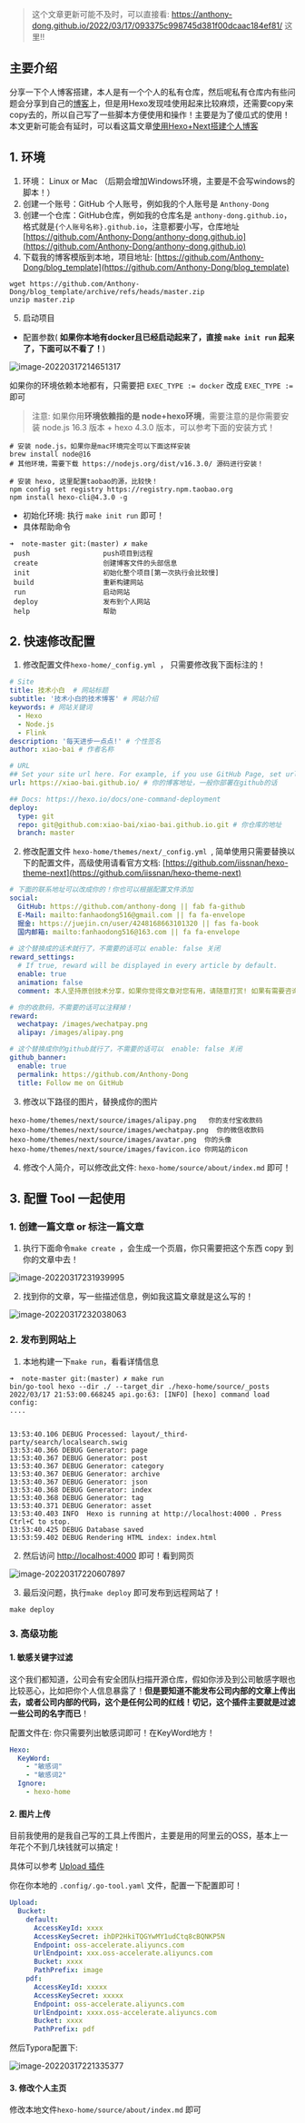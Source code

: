 > 这个文章更新可能不及时，可以直接看: https://anthony-dong.github.io/2022/03/17/093375c998745d381f00dcaac184ef81/ 这里!!

## 主要介绍

分享一下个人博客搭建，本人是有一个个人的私有仓库，然后呢私有仓库内有些问题会分享到自己的[博客](https://anthony-dong.github.io/)上，但是用Hexo发现哇使用起来比较麻烦，还需要copy来copy去的，所以自己写了一些脚本方便使用和操作！主要是为了傻瓜式的使用！
本文更新可能会有延时，可以看这篇文章[使用Hexo+Next搭建个人博客](https://anthony-dong.github.io/2022/03/17/093375c998745d381f00dcaac184ef81/)

## 1. 环境

1. 环境： Linux or Mac （后期会增加Windows环境，主要是不会写windows的脚本！）
2. 创建一个账号：GitHub 个人账号，例如我的个人账号是 `Anthony-Dong`
3. 创建一个仓库：GitHub仓库，例如我的仓库名是 `anthony-dong.github.io`，格式就是`{个人账号名称}.github.io`，注意都要小写，仓库地址 [https://github.com/Anthony-Dong/anthony-dong.github.io](https://github.com/Anthony-Dong/anthony-dong.github.io)
3. 下载我的博客模版到本地，项目地址: [https://github.com/Anthony-Dong/blog_template](https://github.com/Anthony-Dong/blog_template)

```shell
wget https://github.com/Anthony-Dong/blog_template/archive/refs/heads/master.zip
unzip master.zip
```

5. 启动项目

- 配置参数( **如果你本地有docker且已经启动起来了，直接 `make init run` 起来了，下面可以不看了！**)

![image-20220317214651317](https://tyut.oss-accelerate.aliyuncs.com/image/2022/3-17/8c95ec2b236b4524a1ddee0e6375475e.png)

如果你的环境依赖本地都有，只需要把 `EXEC_TYPE := docker` 改成 `EXEC_TYPE := `即可

> 注意: 如果你用**环境依赖指的是 node+hexo环境**，需要注意的是你需要安装 node.js 16.3 版本 + hexo 4.3.0 版本，可以参考下面的安装方式！

```shell
# 安装 node.js，如果你是mac环境完全可以下面这样安装
brew install node@16
# 其他环境，需要下载 https://nodejs.org/dist/v16.3.0/ 源码进行安装！

# 安装 hexo, 这里配置taobao的源，比较快！
npm config set registry https://registry.npm.taobao.org
npm install hexo-cli@4.3.0 -g
```

- 初始化环境: 执行 `make init run` 即可！
- 具体帮助命令

```shell
➜  note-master git:(master) ✗ make
 push                  push项目到远程
 create                创建博客文件的头部信息
 init                  初始化整个项目[第一次执行会比较慢]
 build                 重新构建网站
 run                   启动网站
 deploy                发布到个人网站
 help                  帮助
```

## 2. 快速修改配置

1. 修改配置文件`hexo-home/_config.yml `， 只需要修改我下面标注的！

```yaml
# Site
title: 技术小白  # 网站标题
subtitle: '技术小白的技术博客' # 网站介绍
keywords: # 网站关键词
  - Hexo
  - Node.js
  - Flink
description: '每天进步一点点!' # 个性签名
author: xiao-bai # 作者名称

# URL
## Set your site url here. For example, if you use GitHub Page, set url as 'https://username.github.io/project'
url: https://xiao-bai.github.io/ # 你的博客地址，一般你部署在github的话

## Docs: https://hexo.io/docs/one-command-deployment
deploy:
  type: git
  repo: git@github.com:xiao-bai/xiao-bai.github.io.git # 你仓库的地址
  branch: master
```

2. 修改配置文件 `hexo-home/themes/next/_config.yml `, 简单使用只需要替换以下的配置文件，高级使用请看官方文档: [https://github.com/iissnan/hexo-theme-next](https://github.com/iissnan/hexo-theme-next)

```yaml
# 下面的联系地址可以改成你的！你也可以根据配置文件添加
social:
  GitHub: https://github.com/anthony-dong || fab fa-github
  E-Mail: mailto:fanhaodong516@gmail.com || fa fa-envelope
  掘金: https://juejin.cn/user/4248168663101320 || fas fa-book
  国内邮箱: mailto:fanhaodong516@163.com || fa fa-envelope
  
# 这个替换成的话术就行了，不需要的话可以 enable: false 关闭
reward_settings:
  # If true, reward will be displayed in every article by default.
  enable: true
  animation: false
  comment: 本人坚持原创技术分享，如果你觉得文章对您有用，请随意打赏! 如果有需要咨询的请发送到我的邮箱! 

# 你的收款码，不需要的话可以注释掉！
reward:
  wechatpay: /images/wechatpay.png
  alipay: /images/alipay.png

# 这个替换成你的github就行了，不需要的话可以  enable: false 关闭
github_banner:
  enable: true
  permalink: https://github.com/Anthony-Dong
  title: Follow me on GitHub
```

3. 修改以下路径的图片，替换成你的图片

```shell
hexo-home/themes/next/source/images/alipay.png   你的支付宝收款码
hexo-home/themes/next/source/images/wechatpay.png  你的微信收款码
hexo-home/themes/next/source/images/avatar.png  你的头像
hexo-home/themes/next/source/images/favicon.ico 你网站的icon
```

4. 修改个人简介，可以修改此文件: `hexo-home/source/about/index.md` 即可！

## 3. 配置 Tool 一起使用

### 1. 创建一篇文章 or 标注一篇文章

1. 执行下面命令`make create `，会生成一个页眉，你只需要把这个东西 copy 到你的文章中去！

![image-20220317231939995](https://tyut.oss-accelerate.aliyuncs.com/image/2022/3-17/2ff38eb93ce9449bb2ce2cb910879864.png)

2. 找到你的文章，写一些描述信息，例如我这篇文章就是这么写的！

![image-20220317232038063](https://tyut.oss-accelerate.aliyuncs.com/image/2022/3-17/e7648b3478c04672a16a68a461a7ebf2.png)

### 2. 发布到网站上

1. 本地构建一下`make run`，看看详情信息

```shell
➜  note-master git:(master) ✗ make run
bin/go-tool hexo --dir ./ --target_dir ./hexo-home/source/_posts
2022/03/17 21:53:00.668245 api.go:63: [INFO] [hexo] command load config:
....


13:53:40.106 DEBUG Processed: layout/_third-party/search/localsearch.swig
13:53:40.366 DEBUG Generator: page
13:53:40.367 DEBUG Generator: post
13:53:40.367 DEBUG Generator: category
13:53:40.367 DEBUG Generator: archive
13:53:40.367 DEBUG Generator: json
13:53:40.368 DEBUG Generator: index
13:53:40.368 DEBUG Generator: tag
13:53:40.371 DEBUG Generator: asset
13:53:40.403 INFO  Hexo is running at http://localhost:4000 . Press Ctrl+C to stop.
13:53:40.425 DEBUG Database saved
13:53:59.402 DEBUG Rendering HTML index: index.html
```

2. 然后访问 [http://localhost:4000](http://localhost:4000) 即可！看到网页

![image-20220317220607897](https://tyut.oss-accelerate.aliyuncs.com/image/2022/3-17/7fbfd015c5c8466a852742929c96d16c.png)

3. 最后没问题，执行`make deploy` 即可发布到远程网站了！

```shell
make deploy
```

### 3. 高级功能

#### 1. 敏感关键字过滤

这个我们都知道，公司会有安全团队扫描开源仓库，假如你涉及到公司敏感字眼也比较恶心，比如把你个人信息暴露了！**但是要知道不能发布公司内部的文章上传出去，或者公司内部的代码，这个是任何公司的红线！切记，这个插件主要就是过滤一些公司的名字而已**！

配置文件在: 你只需要列出敏感词即可！在KeyWord地方！

```yaml
Hexo:
  KeyWord:
    - "敏感词"
    - "敏感词2"
  Ignore:
    - hexo-home
```

#### 2. 图片上传

目前我使用的是我自己写的工具上传图片，主要是用的阿里云的OSS，基本上一年花个不到几块钱就可以搞定！

具体可以参考 [Upload 插件](https://github.com/Anthony-Dong/go-tool/tree/master/command/upload)

你在你本地的 `.config/.go-tool.yaml` 文件，配置一下配置即可！

```yaml
Upload:
  Bucket:
    default:
      AccessKeyId: xxxx
      AccessKeySecret: ihDP2HkiTQGYwMY1udCtq8cBQNKP5N
      Endpoint: oss-accelerate.aliyuncs.com
      UrlEndpoint: xxx.oss-accelerate.aliyuncs.com
      Bucket: xxxx
      PathPrefix: image
    pdf:
      AccessKeyId: xxxxx
      AccessKeySecret: xxxxx
      Endpoint: oss-accelerate.aliyuncs.com
      UrlEndpoint: xxxx.oss-accelerate.aliyuncs.com
      Bucket: xxxx
      PathPrefix: pdf
```

然后Typora配置下: 

![image-20220317221335377](https://tyut.oss-accelerate.aliyuncs.com/image/2022/3-17/b76c20ed99ec4393a3970ae04b4ae2f5.png)

#### 3. 修改个人主页

修改本地文件`hexo-home/source/about/index.md`  即可